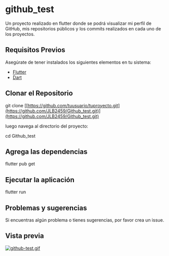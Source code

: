 # github_test

Un proyecto realizado en flutter donde se podrá visualizar mi perfil de GitHub, mis repositorios públicos y los commits realizados en cada uno de los proyectos.

## Requisitos Previos

Asegúrate de tener instalados los siguientes elementos en tu sistema:

- [Flutter](https://flutter.dev/docs/get-started/install)
- [Dart](https://dart.dev/get-dart)

## Clonar el Repositorio

git clone [[https://github.com/tuusuario/tuproyecto.git](https://github.com/JLB2459/Github_test.git)](https://github.com/JLB2459/Github_test.git)

luego navega al directorio del proyecto:

cd Github_test

## Agrega las dependencias

flutter pub get

## Ejecutar la aplicación

flutter run

## Problemas y sugerencias

Si encuentras algún problema o tienes sugerencias, por favor crea un issue.


## Vista previa

[![github-test.gif](https://i.postimg.cc/kXjNDCVh/github-test.gif)](https://postimg.cc/ppF51gJD)
